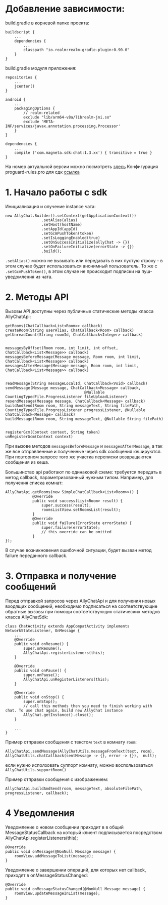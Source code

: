 # Добавление зависимости:

build.gradle в корневой папке проекта:

```
buildscript {
    ...
    dependencies {
        ...
        classpath "io.realm:realm-gradle-plugin:0.90.0"
    }
}
```

build.gradle модуля приложения:
```
repositories {
    ...
    jcenter()
}

android {
    ...
    packagingOptions {
        // realm-related
        exclude "lib/arm64-v8a/librealm-jni.so"
        exclude 'META-INF/services/javax.annotation.processing.Processor'
    }
}

dependencies {
    ...
    compile ('com.magneta.sdk:chat:1.3.xx') { transitive = true }
}
```
На номер актуальной версии можно посмотреть [здесь](https://bintray.com/magneta/android_sdk/android-sdk/view)
Конфигурация proguard-rules.pro для сдк [ссылка](https://github.com/allychat/android-sdk/blob/master/app/proguard-rules.pro)

# 1. Нaчало работы с sdk
Инициализация и олучение instance чата:
```
new AllyChat.Builder().setContext(getApplicationContext())
                .setAlias(alias)
                .setHost(hostName)
                .setAppId(appId)
                .setGcmPushToken(token)
                .setIsLoggingEnabled(true)
                .setOnSuccessInitialize(allyChat -> {})
                .setOnFailureInitialize(errorState -> {})
                .build();
```
`.setAlias()` можно не вызывать или передавать в них пустую строку - в этом случае будет использоваться анонимный пользователь.
То же c `.setGcmPushToken()`, в этом случае не происходит подписки на пуш-уведомления из чата.


# 2. Методы API
Вызовы API доступны через публичные статические методы класса AllyChatApi:
```
getRooms(ChatCallback<List<Room>> callback)
createRoom(String userAlias, ChatCallback<Room> callback)
getUnreadCount(String roomId, ChatCallback<Integer> callback)


messagesByOffset(Room room, int limit, int offset, ChatCallback<List<Message>> callback)
messagesBeforeMessage(Message message, Room room, int limit, ChatCallback<List<Message>> callback)
messagesAfterMessage(Message message, Room room, int limit, ChatCallback<List<Message>> callback)


readMessage(String messageLocalId, ChatCallback<Void> callback)
sendMessage(Message message, ChatCallback<Message> callback,
                                   @Nullable CountingTypedFile.ProgressListener fileUploadListener)
resendMessage(Message message, ChatCallback<Message> callback)
buildAndSend(Room room, String messageText, String filePath, CountingTypedFile.ProgressListener progressListener, @Nullable ChatCallback<Message> callback)
buildMessage(Room room, String messageText, @Nullable String filePath)


registerGcm(Context context, String token)
unRegisterGcm(Context context)
```
При вызове методов `messagesBeforeMessage` и `messagesAfterMessage`, а так же все отправленные и полученные через sdk сообщения кешируются.
При повторном запросе того же участка переписки возвращаются сообщения из кеша.

Большинство api работают по одинаковой схеме: требуется передать в метод callback, параметризованный нужным типом.
Например, для получения списка комнат:

```
AllyChatApi.getRooms(new SimpleChatCallback<List<Room>>() {
            @Override
            public void success(List<Room> result) {
                super.success(result);
                roomsListView.setRoomsList(result);
            }
            @Override
            public void failure(ErrorState errorState) {
                super.failure(errorState);
                // this override can be omitted
            }
});
```
В случае возникновения ошибочной ситуации, будет вызван метод failure переданного callback.



# 3. Отправка и получение сообщений
Перед отправкой запросов через AllyChatApi и для получения новых входящих сообщений, необходимо подписаться на соответствующие обратные вызовы при помощи соответствующих статических методов класса AllyChatSdk:
```
class ChatActivity extends AppCompatActivity implements NetworkStateListener, OnMessage {
    ...
    @Override
    public void onResume() {
        super.onResume();
        AllyChatApi.registerListeners(this);
    }

    @Override
    public void onPause() {
        super.onPause();
        AllyChatApi.unRegisterListeners(this);
    }

    @Override
    public void onStop() {
        super.onStop();
        // call this methods then you need to finish working with chat. To use chat again, build new AllyChat instance
        AllyChat.getInstance().close();
    }

    ...
}
```

Пример отправки сообщения с текстом `text` в комнату `room`:
```
AllyChatApi.sendMessage(AllyChatUtils.messageFromText(text, room), AllyChatUtils.chatCallback(sentMessage -> {}, error -> {}),  null);
```
если нужно исползовать суппорт комнату, можно воспользоваться `AllyChatUtils.supportRoom()`


Пример отправки сообщения с изображением:
```
AllyChatApi.buildAndSend(room, messageText, absoluteFilePath, progressListener, callback);
```
# 4 Уведомления
Уведомление о новом сообщении приходит в в общий MessageStatusCallback на который клиент подписывается посредством AllyChatApi.registerListeners(this);
```
@Override
public void onMessage(@NonNull Message message) {
    roomView.addMessageToList(message);
}
```

Уведомление о завершении операций, для которых нет callback, приходят в onMessageStatusChanged:
```
@Override
public void onMessageStatusChanged(@NonNull Message message) {
    roomView.updateMessageInList(message);
}
```
